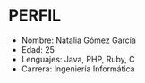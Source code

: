 PERFIL
================
 * Nombre: Natalia Gómez García
 * Edad: 25
 * Lenguajes: Java, PHP, Ruby, C
 * Carrera: Ingeniería Informática